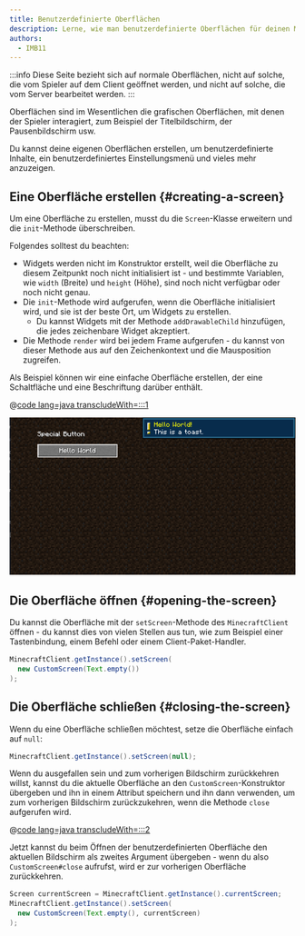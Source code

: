 ```yaml
---
title: Benutzerdefinierte Oberflächen
description: Lerne, wie man benutzerdefinierte Oberflächen für deinen Mod erstellt.
authors:
  - IMB11
---
```


:::info
Diese Seite bezieht sich auf normale Oberflächen, nicht auf solche, die vom Spieler auf dem Client geöffnet werden, und nicht auf solche, die vom Server bearbeitet werden.
:::

Oberflächen sind im Wesentlichen die grafischen Oberflächen, mit denen der Spieler interagiert, zum Beispiel der Titelbildschirm, der Pausenbildschirm usw.

Du kannst deine eigenen Oberflächen erstellen, um benutzerdefinierte Inhalte, ein benutzerdefiniertes Einstellungsmenü und vieles mehr anzuzeigen.

## Eine Oberfläche erstellen {#creating-a-screen}

Um eine Oberfläche zu erstellen, musst du die `Screen`-Klasse erweitern und die `init`-Methode überschreiben.

Folgendes solltest du beachten:

- Widgets werden nicht im Konstruktor erstellt, weil die Oberfläche zu diesem Zeitpunkt noch nicht initialisiert ist - und bestimmte Variablen, wie `width` (Breite) und `height` (Höhe), sind noch nicht verfügbar oder noch nicht genau.
- Die `init`-Methode wird aufgerufen, wenn die Oberfläche initialisiert wird, und sie ist der beste Ort, um Widgets zu erstellen.
  - Du kannst Widgets mit der Methode `addDrawableChild` hinzufügen, die jedes zeichenbare Widget akzeptiert.
- Die Methode `render` wird bei jedem Frame aufgerufen - du kannst von dieser Methode aus auf den Zeichenkontext und die Mausposition zugreifen.

Als Beispiel können wir eine einfache Oberfläche erstellen, der eine Schaltfläche und eine Beschriftung darüber enthält.

@[code lang=java transcludeWith=:::1](@/reference/latest/src/client/java/com/example/docs/rendering/screens/CustomScreen.java)

![Benutzerdefinierte Oberfläche 1](/assets/develop/rendering/gui/custom-1-example.png)

## Die Oberfläche öffnen {#opening-the-screen}

Du kannst die Oberfläche mit der `setScreen`-Methode des `MinecraftClient` öffnen - du kannst dies von vielen Stellen aus tun, wie zum Beispiel einer Tastenbindung, einem Befehl oder einem Client-Paket-Handler.

```java
MinecraftClient.getInstance().setScreen(
  new CustomScreen(Text.empty())
);
```

## Die Oberfläche schließen {#closing-the-screen}

Wenn du eine Oberfläche schließen möchtest, setze die Oberfläche einfach auf `null`:

```java
MinecraftClient.getInstance().setScreen(null);
```

Wenn du ausgefallen sein und zum vorherigen Bildschirm zurückkehren willst, kannst du die aktuelle Oberfläche an den `CustomScreen`-Konstruktor übergeben und ihn in einem Attribut speichern und ihn dann verwenden, um zum vorherigen Bildschirm zurückzukehren, wenn die Methode `close` aufgerufen wird.

@[code lang=java transcludeWith=:::2](@/reference/latest/src/client/java/com/example/docs/rendering/screens/CustomScreen.java)

Jetzt kannst du beim Öffnen der benutzerdefinierten Oberfläche den aktuellen Bildschirm als zweites Argument übergeben - wenn du also `CustomScreen#close` aufrufst, wird er zur vorherigen Oberfläche zurückkehren.

```java
Screen currentScreen = MinecraftClient.getInstance().currentScreen;
MinecraftClient.getInstance().setScreen(
  new CustomScreen(Text.empty(), currentScreen)
);
```

